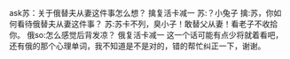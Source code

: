 ask苏：关于俄替夫从妻这件事怎么想？
擒复活卡减一
苏:？小兔子
擒:苏，你如何看待俄替夫从妻这件事？
苏:苏卡不列，臭小子！敢替父从妻！看老子不收拾你。
俄so:怎么感觉后背发凉？
俄复活卡减一
这一个话可能有点少将就着看吧，还有俄的那个心理单词，我不知道是不是对的，错的帮忙纠正一下，谢谢。